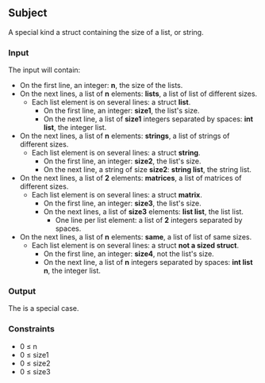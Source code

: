 ## Subject

A special kind a struct containing the size of a list, or string.

### Input

The input will contain:

- On the first line, an integer: **n**, the size of the lists.
- On the next lines, a list of **n** elements: **lists**, a list of list of
  different sizes.
    - Each list element is on several lines: a struct **list**.
        - On the first line, an integer: **size1**, the list's size.
        - On the next line, a list of **size1** integers separated by spaces:
          **int list**, the integer list.
- On the next lines, a list of **n** elements: **strings**, a list of strings
  of different sizes.
    - Each list element is on several lines: a struct **string**.
        - On the first line, an integer: **size2**, the list's size.
        - On the next line, a string of size **size2**: **string list**, the
          string list.
- On the next lines, a list of **2** elements: **matrices**, a list of matrices
  of different sizes.
    - Each list element is on several lines: a struct **matrix**.
        - On the first line, an integer: **size3**, the list's size.
        - On the next lines, a list of **size3** elements: **list list**, the
          list list.
            - One line per list element: a list of **2** integers separated by
              spaces.
- On the next lines, a list of **n** elements: **same**, a list of list of same
  sizes.
    - Each list element is on several lines: a struct **not a sized struct**.
        - On the first line, an integer: **size4**, not the list's size.
        - On the next line, a list of **n** integers separated by spaces: **int
          list n**, the integer list.

### Output

The is a special case.

### Constraints

- 0 ≤ n
- 0 ≤ size1
- 0 ≤ size2
- 0 ≤ size3
